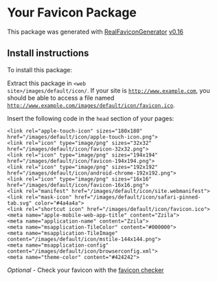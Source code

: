 # Your Favicon Package

This package was generated with [RealFaviconGenerator](https://realfavicongenerator.net/) [v0.16](https://realfavicongenerator.net/change_log#v0.16)

## Install instructions

To install this package:

Extract this package in <code>&lt;web site&gt;/images/default/icon/</code>. If your site is <code>http://www.example.com</code>, you should be able to access a file named <code>http://www.example.com/images/default/icon/favicon.ico</code>.

Insert the following code in the `head` section of your pages:

    <link rel="apple-touch-icon" sizes="180x180" href="/images/default/icon/apple-touch-icon.png">
    <link rel="icon" type="image/png" sizes="32x32" href="/images/default/icon/favicon-32x32.png">
    <link rel="icon" type="image/png" sizes="194x194" href="/images/default/icon/favicon-194x194.png">
    <link rel="icon" type="image/png" sizes="192x192" href="/images/default/icon/android-chrome-192x192.png">
    <link rel="icon" type="image/png" sizes="16x16" href="/images/default/icon/favicon-16x16.png">
    <link rel="manifest" href="/images/default/icon/site.webmanifest">
    <link rel="mask-icon" href="/images/default/icon/safari-pinned-tab.svg" color="#4a4a4a">
    <link rel="shortcut icon" href="/images/default/icon/favicon.ico">
    <meta name="apple-mobile-web-app-title" content="Zzila">
    <meta name="application-name" content="Zzila">
    <meta name="msapplication-TileColor" content="#000000">
    <meta name="msapplication-TileImage" content="/images/default/icon/mstile-144x144.png">
    <meta name="msapplication-config" content="/images/default/icon/browserconfig.xml">
    <meta name="theme-color" content="#424242">

*Optional* - Check your favicon with the [favicon checker](https://realfavicongenerator.net/favicon_checker)